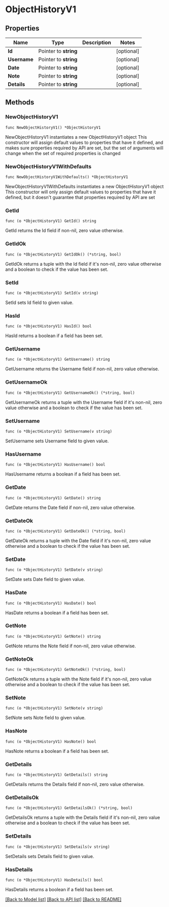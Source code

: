 # ObjectHistoryV1

## Properties

Name | Type | Description | Notes
------------ | ------------- | ------------- | -------------
**Id** | Pointer to **string** |  | [optional] 
**Username** | Pointer to **string** |  | [optional] 
**Date** | Pointer to **string** |  | [optional] 
**Note** | Pointer to **string** |  | [optional] 
**Details** | Pointer to **string** |  | [optional] 

## Methods

### NewObjectHistoryV1

`func NewObjectHistoryV1() *ObjectHistoryV1`

NewObjectHistoryV1 instantiates a new ObjectHistoryV1 object
This constructor will assign default values to properties that have it defined,
and makes sure properties required by API are set, but the set of arguments
will change when the set of required properties is changed

### NewObjectHistoryV1WithDefaults

`func NewObjectHistoryV1WithDefaults() *ObjectHistoryV1`

NewObjectHistoryV1WithDefaults instantiates a new ObjectHistoryV1 object
This constructor will only assign default values to properties that have it defined,
but it doesn't guarantee that properties required by API are set

### GetId

`func (o *ObjectHistoryV1) GetId() string`

GetId returns the Id field if non-nil, zero value otherwise.

### GetIdOk

`func (o *ObjectHistoryV1) GetIdOk() (*string, bool)`

GetIdOk returns a tuple with the Id field if it's non-nil, zero value otherwise
and a boolean to check if the value has been set.

### SetId

`func (o *ObjectHistoryV1) SetId(v string)`

SetId sets Id field to given value.

### HasId

`func (o *ObjectHistoryV1) HasId() bool`

HasId returns a boolean if a field has been set.

### GetUsername

`func (o *ObjectHistoryV1) GetUsername() string`

GetUsername returns the Username field if non-nil, zero value otherwise.

### GetUsernameOk

`func (o *ObjectHistoryV1) GetUsernameOk() (*string, bool)`

GetUsernameOk returns a tuple with the Username field if it's non-nil, zero value otherwise
and a boolean to check if the value has been set.

### SetUsername

`func (o *ObjectHistoryV1) SetUsername(v string)`

SetUsername sets Username field to given value.

### HasUsername

`func (o *ObjectHistoryV1) HasUsername() bool`

HasUsername returns a boolean if a field has been set.

### GetDate

`func (o *ObjectHistoryV1) GetDate() string`

GetDate returns the Date field if non-nil, zero value otherwise.

### GetDateOk

`func (o *ObjectHistoryV1) GetDateOk() (*string, bool)`

GetDateOk returns a tuple with the Date field if it's non-nil, zero value otherwise
and a boolean to check if the value has been set.

### SetDate

`func (o *ObjectHistoryV1) SetDate(v string)`

SetDate sets Date field to given value.

### HasDate

`func (o *ObjectHistoryV1) HasDate() bool`

HasDate returns a boolean if a field has been set.

### GetNote

`func (o *ObjectHistoryV1) GetNote() string`

GetNote returns the Note field if non-nil, zero value otherwise.

### GetNoteOk

`func (o *ObjectHistoryV1) GetNoteOk() (*string, bool)`

GetNoteOk returns a tuple with the Note field if it's non-nil, zero value otherwise
and a boolean to check if the value has been set.

### SetNote

`func (o *ObjectHistoryV1) SetNote(v string)`

SetNote sets Note field to given value.

### HasNote

`func (o *ObjectHistoryV1) HasNote() bool`

HasNote returns a boolean if a field has been set.

### GetDetails

`func (o *ObjectHistoryV1) GetDetails() string`

GetDetails returns the Details field if non-nil, zero value otherwise.

### GetDetailsOk

`func (o *ObjectHistoryV1) GetDetailsOk() (*string, bool)`

GetDetailsOk returns a tuple with the Details field if it's non-nil, zero value otherwise
and a boolean to check if the value has been set.

### SetDetails

`func (o *ObjectHistoryV1) SetDetails(v string)`

SetDetails sets Details field to given value.

### HasDetails

`func (o *ObjectHistoryV1) HasDetails() bool`

HasDetails returns a boolean if a field has been set.


[[Back to Model list]](../README.md#documentation-for-models) [[Back to API list]](../README.md#documentation-for-api-endpoints) [[Back to README]](../README.md)


